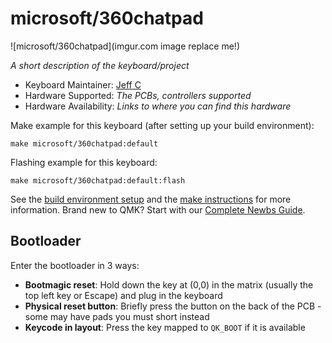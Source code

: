 # microsoft/360chatpad

![microsoft/360chatpad](imgur.com image replace me!)

*A short description of the keyboard/project*

* Keyboard Maintainer: [Jeff C](https://github.com/bean72)
* Hardware Supported: *The PCBs, controllers supported*
* Hardware Availability: *Links to where you can find this hardware*

Make example for this keyboard (after setting up your build environment):

    make microsoft/360chatpad:default

Flashing example for this keyboard:

    make microsoft/360chatpad:default:flash

See the [build environment setup](https://docs.qmk.fm/#/getting_started_build_tools) and the [make instructions](https://docs.qmk.fm/#/getting_started_make_guide) for more information. Brand new to QMK? Start with our [Complete Newbs Guide](https://docs.qmk.fm/#/newbs).

## Bootloader

Enter the bootloader in 3 ways:

* **Bootmagic reset**: Hold down the key at (0,0) in the matrix (usually the top left key or Escape) and plug in the keyboard
* **Physical reset button**: Briefly press the button on the back of the PCB - some may have pads you must short instead
* **Keycode in layout**: Press the key mapped to `QK_BOOT` if it is available
